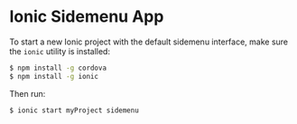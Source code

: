 Ionic Sidemenu App
=====================


To start a new Ionic project with the default sidemenu interface, make sure the `ionic` utility is installed:

```bash
$ npm install -g cordova
$ npm install -g ionic
```

Then run: 

```bash
$ ionic start myProject sidemenu
```

